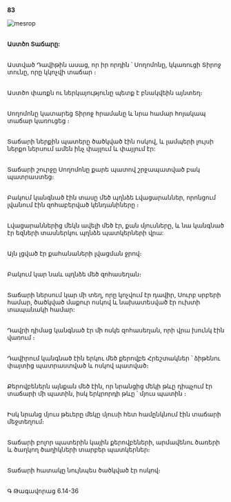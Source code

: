 **83**

![mesrop](https://volamar.ru/audio_video/foto/01/detbible/B178.BMP)

\
**Աստծո Տաճարը:**

\
Աստված Դավիթին ասաց, որ իր որդին ՝ Սողոմոնը, կկառուցի Տիրոջ տունը, որը կկոչվի տաճար ։

\
Աստծո փառքն ու ներկայությունը պետք է բնակվեին այնտեղ։

\
Սողոմոնը կատարեց Տիրոջ հրամանը և նրա համար հոյակապ տաճար կառուցեց ։

\
Տաճարի ներքին պատերը ծածկված էին ոսկով, և լամպերի լույսի ներքո ներսում ամեն ինչ փայլում և փայլում էր:

\
Տաճարի շուրջը Սողոմոնը քարե պատով շրջապատված բակ պատրաստեց։

\
Բակում կանգնած էին տասը մեծ պղնձե Լվացարաններ, որոնցում լվանում էին զոհաբերված կենդանիները ։

\
Լվացարաններից մեկն ավելի մեծ էր, քան մյուսները, և նա կանգնած էր եզների տասներկու պղնձե պատկերների վրա:

\
Այն լցված էր քահանաների լվացման ջրով։

\
Բակում կար նաև պղնձե մեծ զոհասեղան։

\
Տաճարի ներսում կար մի տեղ, որը կոչվում էր դավիր, Սուրբ սրբերի համար, ծածկված մաքուր ոսկով և նախատեսված էր ուխտի տապանակի համար:

\
Դավրի դիմաց կանգնած էր մի ոսկե զոհասեղան, որի վրա խունկ էին վառում ։

\
Դավիրում կանգնած էին երկու մեծ քերովբե Հրեշտակներ ՝ ձիթենու փայտից պատրաստված և ոսկով պատված։

\
Քերովբեներն այնքան մեծ էին, որ նրանցից մեկի թևը դիպչում էր տաճարի մի պատին, իսկ երկրորդի թևը ՝ մյուս պատին ։

\
Իսկ նրանց մյուս թեւերը մեկը մյուսի հետ համընկնում էին տաճարի մեջտեղում։

\
Տաճարի բոլոր պատերին կային քերովբեների, արմավենու ծառերի և ծաղկող ծաղիկների տարբեր պատկերներ։

\
Տաճարի հատակը նույնպես ծածկված էր ոսկով։

\
Գ Թագավորաց 6.14-36
